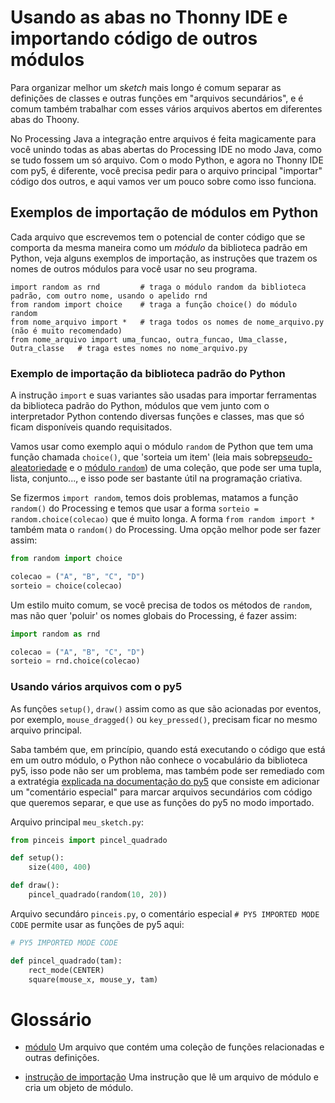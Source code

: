 # Usando as abas no Thonny IDE e importando código de outros módulos

Para organizar melhor um *sketch* mais longo é comum separar as definições de classes e outras funções em "arquivos secundários", e é comum também trabalhar com esses vários arquivos abertos em diferentes abas do Thoony. 

No Processing Java a integração entre arquivos é feita magicamente para você unindo todas as abas abertas do Processing IDE no modo Java, como se tudo fossem um só arquivo. Com o modo Python, e agora no Thonny IDE com py5, é diferente, você precisa pedir para o arquivo principal "importar" código dos outros, e aqui vamos ver um pouco sobre como isso funciona.

## Exemplos de importação de módulos em Python

Cada arquivo que escrevemos tem o potencial de conter código que se comporta da mesma maneira como um *módulo* da biblioteca padrão em Python, veja alguns exemplos de importação, as instruções que trazem os nomes de outros módulos para você usar no seu programa.

```
import random as rnd         # traga o módulo random da biblioteca padrão, com outro nome, usando o apelido rnd
from random import choice    # traga a função choice() do módulo random
from nome_arquivo import *   # traga todos os nomes de nome_arquivo.py (não é muito recomendado)
from nome_arquivo import uma_funcao, outra_funcao, Uma_classe, Outra_classe   # traga estes nomes no nome_arquivo.py
``` 

### Exemplo de importação da biblioteca padrão do Python

A instrução `import` e suas variantes são usadas para importar ferramentas da biblioteca padrão do Python, módulos que vem junto com o interpretador Python contendo diversas funções e classes, mas que só ficam disponíveis quando requisitados.

Vamos usar como exemplo aqui o módulo `random` de Python que tem uma função chamada `choice()`, que 'sorteia um item' (leia mais sobre[pseudo-aleatoriedade](aleatoriedade_1.md) e o [módulo `random`](aleatoriedade_2.md)) de uma coleção, que pode ser uma tupla, lista, conjunto..., e isso pode ser bastante útil na programação criativa.

Se fizermos `import random`, temos dois problemas, matamos a função `random()` do Processing e temos que usar a forma `sorteio = random.choice(colecao)` que é muito longa. A forma `from random import *` também mata o `random()` do Processing. Uma opção melhor pode ser fazer assim:

```python
from random import choice

colecao = ("A", "B", "C", "D")
sorteio = choice(colecao)
```

Um estilo muito comum, se você precisa de todos os métodos de `random`, mas não quer 'poluir' os nomes globais do Processing, é fazer assim:

```python
import random as rnd

colecao = ("A", "B", "C", "D")
sorteio = rnd.choice(colecao)
```

### Usando vários arquivos com o py5

As funções `setup()`, `draw()` assim como as que são acionadas por eventos, por exemplo, `mouse_dragged()` ou `key_pressed()`, precisam ficar no mesmo arquivo principal.

Saba também que, em princípio, quando está executando o código que está em um outro módulo, o Python não conhece o vocabulário da biblioteca py5, isso pode não ser um problema, mas também pode ser remediado com a extratégia [explicada na documentação do py5](http://py5coding.org/content/importing_py5_code.html) que consiste em adicionar um "comentário especial" para marcar arquivos secundários com código que queremos separar, e que use as funções do py5 no modo importado.

Arquivo principal `meu_sketch.py`:

```python
from pinceis import pincel_quadrado 

def setup():
    size(400, 400)

def draw():
    pincel_quadrado(random(10, 20))
```

Arquivo secundáro `pinceis.py`, o comentário especial `# PY5 IMPORTED MODE CODE` permite usar as funções de py5 aqui:

```python
# PY5 IMPORTED MODE CODE

def pincel_quadrado(tam):
    rect_mode(CENTER)
    square(mouse_x, mouse_y, tam)
```

# Glossário

- [módulo](https://penseallen.github.io/PensePython2e/03-funcoes.html#termo:módulo)
   Um arquivo que contém uma coleção de funções relacionadas e outras definições.

- [instrução de importação](https://penseallen.github.io/PensePython2e/03-funcoes.html#termo:instrução%20de%20importação)
   Uma instrução que lê um arquivo de módulo e cria um objeto de módulo.
